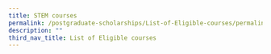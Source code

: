 ```yaml
---
title: STEM courses
permalink: /postgraduate-scholarships/List-of-Eligible-courses/permalink
description: ""
third_nav_title: List of Eligible courses
---
```



